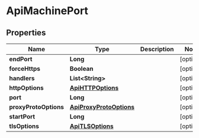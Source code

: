 

# ApiMachinePort


## Properties

| Name | Type | Description | Notes |
|------------ | ------------- | ------------- | -------------|
|**endPort** | **Long** |  |  [optional] |
|**forceHttps** | **Boolean** |  |  [optional] |
|**handlers** | **List&lt;String&gt;** |  |  [optional] |
|**httpOptions** | [**ApiHTTPOptions**](ApiHTTPOptions.md) |  |  [optional] |
|**port** | **Long** |  |  [optional] |
|**proxyProtoOptions** | [**ApiProxyProtoOptions**](ApiProxyProtoOptions.md) |  |  [optional] |
|**startPort** | **Long** |  |  [optional] |
|**tlsOptions** | [**ApiTLSOptions**](ApiTLSOptions.md) |  |  [optional] |



